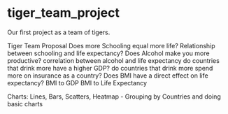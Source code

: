 # tiger_team_project
Our first project as a team of tigers.


Tiger Team Proposal
  Does more Schooling equal more life?
    Relationship between schooling and life expectancy?
  Does Alcohol make you more productive?
    correlation between alcohol and life expectancy
    do countries that drink more have a higher GDP?
    do countries that drink more spend more on insurance as a country?
  Does BMI have a direct effect on life expectancy?
    BMI to GDP
    BMI to Life Expectancy

Charts: Lines, Bars, Scatters, Heatmap - Grouping by Countries and doing basic charts
